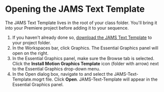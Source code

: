 # Opening the JAMS Text Template

The JAMS Text Template lives in the root of your class folder. You'll bring it into your Premiere project before adding it to your sequence.

1. If you haven't already done so, [download the JAMS Text Template](/setting-up-your-project/downloading-the-jams-text-template-to-your-project-folder.md) to your project folder.
2. In the Workspaces bar, click Graphics. The Essential Graphics panel will open on the right.
3. In the Essential Graphics panel, make sure the Browse tab is selected. Click the **Install Motion Graphics Template** icon \(folder with arrow\) next to the Essential Graphics drop-down menu.
4. In the Open dialog box, navigate to and select the JAMS-Text-Template.mogrt file. Click **Open**. JAMS-Text-Template will appear in the Essential Graphics panel.



